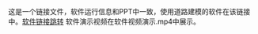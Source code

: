 这是一个链接文件，软件运行信息和PPT中一致，使用道路建模的软件在该链接中。[软件链接跳转](https://pan.baidu.com/s/1QuYWlxMOx48qALTg7nj-pA?pwd=ydpq)
软件演示视频在软件视频演示.mp4中展示。
